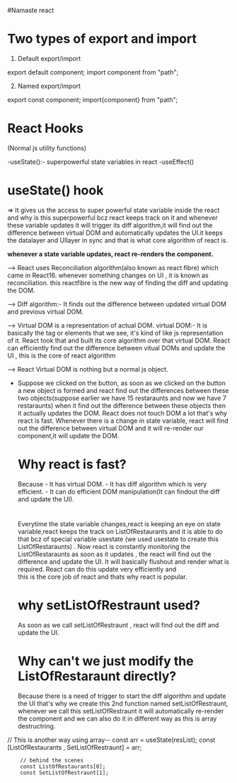 #Namaste react

# Two types of export and import

1. Default export/import

 export default component;
 import component from "path";

2. Named export/import

 export const component;
 import{component} from "path";

 # React Hooks
 (Normal js utility functions)

 -useState():- superpowerful state variables in react
 -useEffect()

 # useState() hook
  => It gives us the access to super powerful state variable inside the react and why is this superpowerful
   bcz react keeps track on it and whenever these variable updates it will trigger its diff algorithm,it will find out the difference between virtual DOM and automatically updates the UI.it keeps the datalayer and UIlayer in sync and that is what core algorithm of react is.

 **whenever a state variable updates, react re-renders the component.**

 --> React uses Reconciliation algorithm(also known as react fibre) which came in React16.
    whenever something changes on UI , it is known as reconciliation.
    this reactfibre is the new way of finding the diff and updating the DOM.

 --> Diff algorithm:- It finds out the difference between updated virtual DOM and previous virtual DOM.

 --> Virtual DOM is a representation of actual DOM.
      virtual DOM:- It is basically the tag or elements that we see, it's kind of like js representation of it.
      React took that and built its core algorithm over that virtual DOM.
      React can efficiently find out the difference between vitual DOMs and update the UI , this is the 
      core of react algorithm

 --> React Virtual DOM is nothing but a normal js object.

 - Suppose we clicked on the button, as soon as we clicked on the button a new object is formed and react 
   find out the differences between these two objects(suppose earlier we have 15 restaraunts and now we have 7 
   restaraunts) when it find out the difference  between these objects then it actually updates the DOM.
   React does not touch DOM a lot that's why react is fast.
   Whenever there is a change in state variable, react will find out the difference between virtual DOM
   and it will re-render our component,it will update the DOM.


   # Why react is fast?
   Because - It has virtual DOM.
           - It has diff algorithm which is very efficient.
           - It can do efficient DOM manipulation(It can findout the diff and update the UI).


   #

   Everytime the state variable changes,react is keeping an eye on state variable,react keeps the track on ListOfRestaurants and it is able to do that bcz of special variable usestate (we used usestate to create this ListOfRestaraunts) . Now react is constantly monitoring the ListOfRestaraunts as soon as it updates , the
   react will find out the difference and update the UI.
   It will basically flushout and render what is required. React can do this update very efficiently and   
   this is the core job of react and thats why react is popular.    

   # why setListOfRestraunt used?

   As soon as we call setListOfRestraunt , react will find out the diff and update the UI.

   # Why can't we just modify the ListOfRestaraunt directly?
   Because there is a need of trigger to start the diff algorithm and update the UI that's why we create this 2nd function named setListOfRestraunt, whenever we call this setListOfRestraunt it will automatically re-render the component and we can also do it in different way as this is array destructring.
  
  // This is another way using array--
        const arr = useState(resList);
        const [ListOfRestaurants , SetListOfRestraunt] = arr;

        // behind the scenes
        const ListOfRestaurants[0];
        const SetListOfRestraunt[1];


         